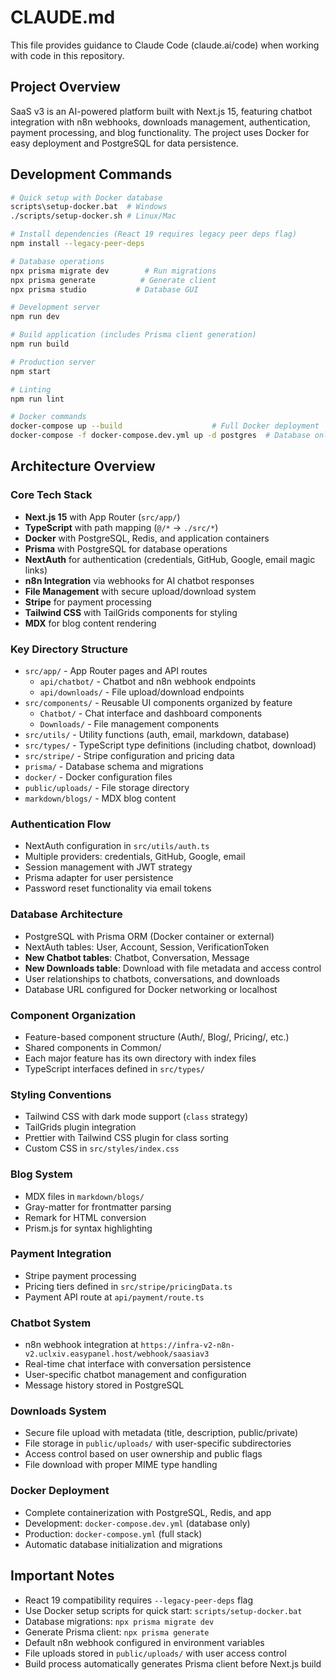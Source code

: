 # CLAUDE.md

This file provides guidance to Claude Code (claude.ai/code) when working with code in this repository.

## Project Overview

SaaS v3 is an AI-powered platform built with Next.js 15, featuring chatbot integration with n8n webhooks, downloads management, authentication, payment processing, and blog functionality. The project uses Docker for easy deployment and PostgreSQL for data persistence.

## Development Commands

```bash
# Quick setup with Docker database
scripts\setup-docker.bat  # Windows
./scripts/setup-docker.sh # Linux/Mac

# Install dependencies (React 19 requires legacy peer deps flag)
npm install --legacy-peer-deps

# Database operations
npx prisma migrate dev        # Run migrations
npx prisma generate          # Generate client
npx prisma studio           # Database GUI

# Development server
npm run dev

# Build application (includes Prisma client generation)
npm run build

# Production server
npm start

# Linting
npm run lint

# Docker commands
docker-compose up --build                    # Full Docker deployment
docker-compose -f docker-compose.dev.yml up -d postgres  # Database only
```

## Architecture Overview

### Core Tech Stack
- **Next.js 15** with App Router (`src/app/`)
- **TypeScript** with path mapping (`@/*` → `./src/*`)
- **Docker** with PostgreSQL, Redis, and application containers
- **Prisma** with PostgreSQL for database operations
- **NextAuth** for authentication (credentials, GitHub, Google, email magic links)
- **n8n Integration** via webhooks for AI chatbot responses
- **File Management** with secure upload/download system
- **Stripe** for payment processing
- **Tailwind CSS** with TailGrids components for styling
- **MDX** for blog content rendering

### Key Directory Structure
- `src/app/` - App Router pages and API routes
  - `api/chatbot/` - Chatbot and n8n webhook endpoints
  - `api/downloads/` - File upload/download endpoints
- `src/components/` - Reusable UI components organized by feature
  - `Chatbot/` - Chat interface and dashboard components
  - `Downloads/` - File management components
- `src/utils/` - Utility functions (auth, email, markdown, database)
- `src/types/` - TypeScript type definitions (including chatbot, download)
- `src/stripe/` - Stripe configuration and pricing data
- `prisma/` - Database schema and migrations
- `docker/` - Docker configuration files
- `public/uploads/` - File storage directory
- `markdown/blogs/` - MDX blog content

### Authentication Flow
- NextAuth configuration in `src/utils/auth.ts`
- Multiple providers: credentials, GitHub, Google, email
- Session management with JWT strategy
- Prisma adapter for user persistence
- Password reset functionality via email tokens

### Database Architecture
- PostgreSQL with Prisma ORM (Docker container or external)
- NextAuth tables: User, Account, Session, VerificationToken
- **New Chatbot tables**: Chatbot, Conversation, Message
- **New Downloads table**: Download with file metadata and access control
- User relationships to chatbots, conversations, and downloads
- Database URL configured for Docker networking or localhost

### Component Organization
- Feature-based component structure (Auth/, Blog/, Pricing/, etc.)
- Shared components in Common/
- Each major feature has its own directory with index files
- TypeScript interfaces defined in `src/types/`

### Styling Conventions
- Tailwind CSS with dark mode support (`class` strategy)
- TailGrids plugin integration
- Prettier with Tailwind CSS plugin for class sorting
- Custom CSS in `src/styles/index.css`

### Blog System
- MDX files in `markdown/blogs/`
- Gray-matter for frontmatter parsing
- Remark for HTML conversion
- Prism.js for syntax highlighting

### Payment Integration
- Stripe payment processing
- Pricing tiers defined in `src/stripe/pricingData.ts`
- Payment API route at `api/payment/route.ts`

### Chatbot System
- n8n webhook integration at `https://infra-v2-n8n-v2.uclxiv.easypanel.host/webhook/saasiav3`
- Real-time chat interface with conversation persistence
- User-specific chatbot management and configuration
- Message history stored in PostgreSQL

### Downloads System
- Secure file upload with metadata (title, description, public/private)
- File storage in `public/uploads/` with user-specific subdirectories
- Access control based on user ownership and public flags
- File download with proper MIME type handling

### Docker Deployment
- Complete containerization with PostgreSQL, Redis, and app
- Development: `docker-compose.dev.yml` (database only)
- Production: `docker-compose.yml` (full stack)
- Automatic database initialization and migrations

## Important Notes

- React 19 compatibility requires `--legacy-peer-deps` flag
- Use Docker setup scripts for quick start: `scripts/setup-docker.bat`
- Database migrations: `npx prisma migrate dev`
- Generate Prisma client: `npx prisma generate`
- Default n8n webhook configured in environment variables
- File uploads stored in `public/uploads/` with user access control
- Build process automatically generates Prisma client before Next.js build